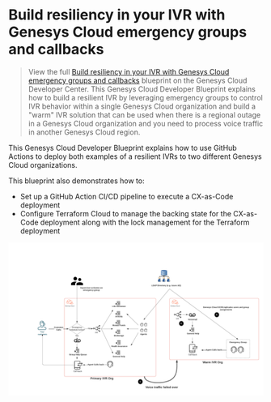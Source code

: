 # Build resiliency in your IVR with Genesys Cloud emergency groups and callbacks

> View the full [Build resiliency in your IVR with Genesys Cloud emergency groups and callbacks](https://developer.mypurecloud.com/blueprints/) blueprint on the Genesys Cloud Developer Center. This Genesys Cloud Developer Blueprint explains how to build a resilient IVR by leveraging emergency groups to control IVR behavior within a single Genesys Cloud organization and build a "warm" IVR solution that can be used when there is a regional outage in a Genesys Cloud organization and you need to process voice traffic in another Genesys Cloud region.

This Genesys Cloud Developer Blueprint explains how to use GitHub Actions to deploy both examples of a resilient IVRs to two different Genesys Cloud organizations.

This blueprint also demonstrates how to:

* Set up a GitHub Action CI/CD pipeline to execute a CX-as-Code deployment
* Configure Terraform Cloud to manage the backing state for the CX-as-Code deployment along with the lock management for the Terraform deployment


![Build resiliency in your IVR with Genesys Cloud emergency groups and callback](blueprint/images/blueprintcover.png "Build resiliency in your IVR with Genesys Cloud emergency groups and callback")